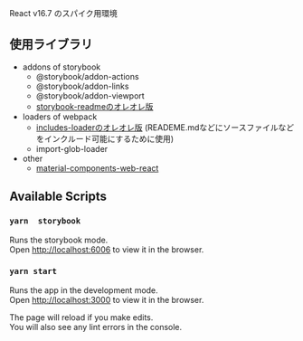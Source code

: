 React v16.7 のスパイク用環境

## 使用ライブラリ

   - addons of storybook
     - @storybook/addon-actions
     - @storybook/addon-links
     - @storybook/addon-viewport
     - [storybook-readmeのオレオレ版](https://github.com/tanalab2/storybook-readme)
   - loaders of webpack
     - [includes-loaderのオレオレ版](https://github.com/tanalab2/includes-loader) (READEME.mdなどにソースファイルなどをインクルード可能にするために使用)
     - import-glob-loader
   - other
     - [material-components-web-react](https://github.com/material-components/material-components-web-react)

## Available Scripts

### `yarn  storybook`

Runs the storybook mode.<br>
Open [http://localhost:6006](http://localhost:6006) to view it in the browser.

### `yarn start`

Runs the app in the development mode.<br>
Open [http://localhost:3000](http://localhost:3000) to view it in the browser.

The page will reload if you make edits.<br>
You will also see any lint errors in the console.
